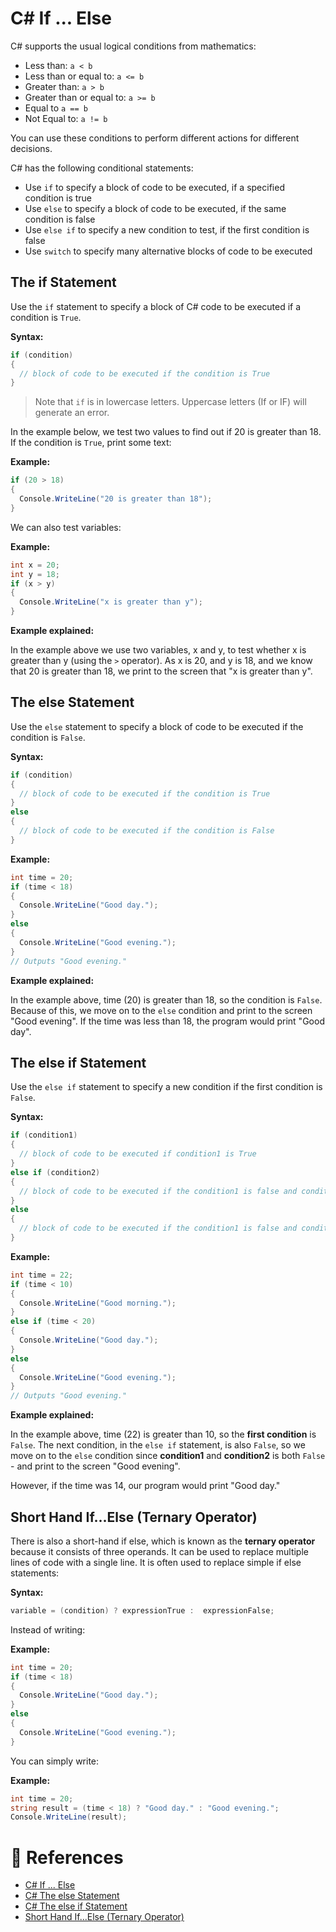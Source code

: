 # C# If ... Else

C# supports the usual logical conditions from mathematics:

- Less than: `a < b`
- Less than or equal to: `a <= b`
- Greater than: `a > b`
- Greater than or equal to: `a >= b`
- Equal to `a == b`
- Not Equal to: `a != b`

You can use these conditions to perform different actions for different decisions.

C# has the following conditional statements:

- Use `if` to specify a block of code to be executed, if a specified condition is true
- Use `else` to specify a block of code to be executed, if the same condition is false
- Use `else if` to specify a new condition to test, if the first condition is false
- Use `switch` to specify many alternative blocks of code to be executed

## The if Statement

Use the `if` statement to specify a block of C# code to be executed if a condition is `True`.

**Syntax:**

```cs
if (condition)
{
  // block of code to be executed if the condition is True
}
```

> Note that `if` is in lowercase letters. Uppercase letters (If or IF) will generate an error.

In the example below, we test two values to find out if 20 is greater than 18. If the condition is `True`, print some text:

**Example:**

```cs
if (20 > 18)
{
  Console.WriteLine("20 is greater than 18");
}
```

We can also test variables:

**Example:**

```cs
int x = 20;
int y = 18;
if (x > y)
{
  Console.WriteLine("x is greater than y");
}
```

**Example explained:**

In the example above we use two variables, x and y, to test whether x is greater than y (using the `>` operator). As x is 20, and y is 18, and we know that 20 is greater than 18, we print to the screen that "x is greater than y".

## The else Statement

Use the `else` statement to specify a block of code to be executed if the condition is `False`.

**Syntax:**

```cs
if (condition)
{
  // block of code to be executed if the condition is True
}
else
{
  // block of code to be executed if the condition is False
}
```

**Example:**

```cs
int time = 20;
if (time < 18)
{
  Console.WriteLine("Good day.");
}
else
{
  Console.WriteLine("Good evening.");
}
// Outputs "Good evening."
```

**Example explained:**

In the example above, time (20) is greater than 18, so the condition is `False`. Because of this, we move on to the `else` condition and print to the screen "Good evening". If the time was less than 18, the program would print "Good day".

## The else if Statement

Use the `else if` statement to specify a new condition if the first condition is `False`.

**Syntax:**

```cs
if (condition1)
{
  // block of code to be executed if condition1 is True
}
else if (condition2)
{
  // block of code to be executed if the condition1 is false and condition2 is True
}
else
{
  // block of code to be executed if the condition1 is false and condition2 is False
}
```

**Example:**

```cs
int time = 22;
if (time < 10)
{
  Console.WriteLine("Good morning.");
}
else if (time < 20)
{
  Console.WriteLine("Good day.");
}
else
{
  Console.WriteLine("Good evening.");
}
// Outputs "Good evening."
```

**Example explained:**

In the example above, time (22) is greater than 10, so the **first condition** is `False`. The next condition, in the `else if` statement, is also `False`, so we move on to the `else` condition since **condition1** and **condition2** is both `False` - and print to the screen "Good evening".

However, if the time was 14, our program would print "Good day."

## Short Hand If...Else (Ternary Operator)

There is also a short-hand if else, which is known as the **ternary operator** because it consists of three operands. It can be used to replace multiple lines of code with a single line. It is often used to replace simple if else statements:

**Syntax:**

```cs
variable = (condition) ? expressionTrue :  expressionFalse;
```

Instead of writing:

**Example:**

```cs
int time = 20;
if (time < 18)
{
  Console.WriteLine("Good day.");
}
else
{
  Console.WriteLine("Good evening.");
}
```

You can simply write:

**Example:**

```cs
int time = 20;
string result = (time < 18) ? "Good day." : "Good evening.";
Console.WriteLine(result);
```

# 📜 References

- [C# If ... Else](https://www.w3schools.com/cs/cs_conditions.php)
- [C# The else Statement](https://www.w3schools.com/cs/cs_conditions_else.php)
- [C# The else if Statement](https://www.w3schools.com/cs/cs_conditions_elseif.php)
- [Short Hand If...Else (Ternary Operator)](https://www.w3schools.com/cs/cs_conditions_shorthand.php)
